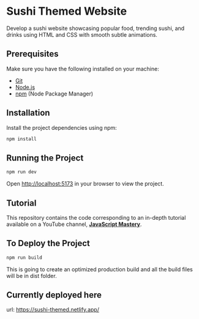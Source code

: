 # Sushi Themed Website

Develop a sushi website showcasing popular food, trending sushi, and drinks using HTML and CSS with smooth subtle animations.

## Prerequisites

Make sure you have the following installed on your machine:

- [Git](https://git-scm.com/)
- [Node.js](https://nodejs.org/en)
- [npm](https://www.npmjs.com/) (Node Package Manager)

## Installation

Install the project dependencies using npm:

```bash
npm install
```

## Running the Project

```bash
npm run dev
```

Open [http://localhost:5173](http://localhost:5173) in your browser to view the project.

## Tutorial

This repository contains the code corresponding to an in-depth
tutorial available on a YouTube channel,
<a href="https://www.youtube.com/@javascriptmastery/videos" target="_blank">
<b>JavaScript Mastery</b></a>.

## To Deploy the Project

```bash
npm run build
```

This is going to create an optimized production build and all the build files will be in dist folder.

## Currently deployed here

url: <https://sushi-themed.netlify.app/>
